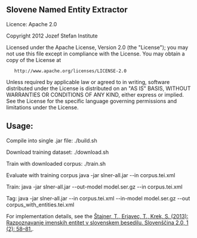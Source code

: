 Slovene Named Entity Extractor
------------------------------


Licence: Apache 2.0

   Copyright 2012 Jozef Stefan Institute

   Licensed under the Apache License, Version 2.0 (the "License");
   you may not use this file except in compliance with the License.
   You may obtain a copy of the License at

       http://www.apache.org/licenses/LICENSE-2.0

   Unless required by applicable law or agreed to in writing, software
   distributed under the License is distributed on an "AS IS" BASIS,
   WITHOUT WARRANTIES OR CONDITIONS OF ANY KIND, either express or implied.
   See the License for the specific language governing permissions and
   limitations under the License.
   
   
Usage:
-----------

Compile into single .jar file:
./build.sh

Download training dataset:
./download.sh

Train with downloaded corpus:
./train.sh

Evaluate with training corpus
java -jar slner-all.jar --in corpus.tei.xml

Train:
java -jar slner-all.jar --out-model model.ser.gz --in corpus.tei.xml

Tag:
java -jar slner-all.jar --in corpus.tei.xml --in-model model.ser.gz --out corpus_with_entities.tei.xml

For implementation details, see the [Štajner, T., Erjavec, T., Krek, S. (2013): Razpoznavanje imenskih entitet v slovenskem besedilu. Slovenščina 2.0, 1 (2): 58–81.](http://www.trojina.org/slovenscina2.0/arhiv/2013/2/Slo2.0_2013_2_04.pdf).

